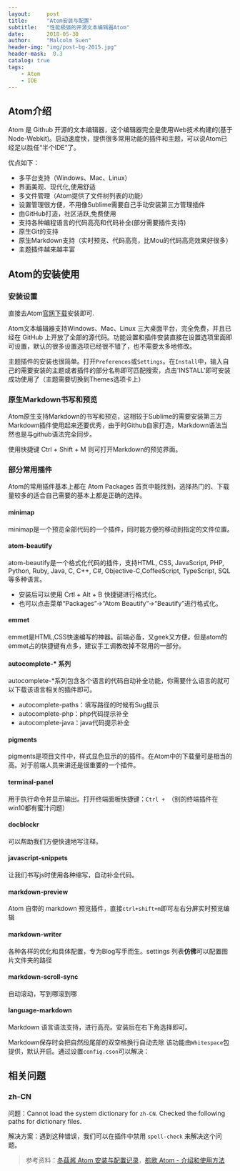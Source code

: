 ```yaml
---
layout:     post
title:      "Atom安装与配置"
subtitle:   "性能极强的开源文本编辑器Atom"
date:       2018-05-30
author:     "Malcolm Suen"
header-img: "img/post-bg-2015.jpg"
header-mask:  0.3
catalog: true
tags:
    - Atom
    - IDE
---
```


## Atom介绍

Atom 是 Github 开源的文本编辑器，这个编辑器完全是使用Web技术构建的(基于Node-Webkit)。启动速度快，提供很多常用功能的插件和主题，可以说Atom已经足以胜任“半个IDE”了。

优点如下：

- 多平台支持（Windows、Mac、Linux）
- 界面美观、现代化,使用舒适
- 多文件管理（Atom提供了文件树列表的功能）
- 设置管理很方便，不用像Sublime需要自己手动安装第三方管理插件
- 由GitHub打造，社区活跃,免费使用
- 支持各种编程语言的代码高亮和代码补全(部分需要插件支持)
- 原生Git的支持
- 原生Markdown支持（实时预览、代码高亮，比Mou的代码高亮效果好很多）
- 主题插件越来越丰富

##  Atom的安装使用

### 安装设置

直接去Atom[官网下载]([https://atom.io](https://atom.io/))安装即可.

Atom文本编辑器支持Windows、Mac、Linux 三大桌面平台，完全免费，并且已经在 GitHub 上开放了全部的源代码。功能设置和插件安装直接在设置选项里面即可设置，默认的很多设置选项已经很不错了，也不需要太多地修改。

主题插件的安装也很简单。打开`Preferences`或`Settings`。在`Install`中，输入自己的需要安装的主题或者插件的部分名称即可匹配搜索，点击'INSTALL'即可安装成功使用了（主题需要切换到Themes选项卡上）

### 原生Markdown书写和预览

Atom原生支持Markdown的书写和预览，这相较于Sublime的需要安装第三方Markdown插件使用起来还要优秀，由于时Github自家打造，Markdown语法当然也是与github语法完全同步。

使用快捷键 Ctrl + Shift + M 则可打开Markdown的预览界面。 

### 部分常用插件

Atom的常用插件基本上都在 Atom Packages 首页中能找到，选择热门的、下载量较多的适合自己需要的基本上都是正确的选择。

#### minimap

minimap是一个预览全部代码的一个插件，同时能方便的移动到指定的文件位置。

#### atom-beautify

atom-beautify是一个格式化代码的插件，支持HTML, CSS, JavaScript, PHP, Python, Ruby, Java, C, C++, C#, Objective-C,CoffeeScript, TypeScript, SQL等多种语言。

- 安装后可以使用 Crtl + Alt + B 快捷键进行格式化。
- 也可以点击菜单“Packages”->“Atom Beautify”->“Beautify”进行格式化。

#### emmet

emmet是HTML,CSS快速编写的神器。前端必备，又geek又方便。但是atom的emmet占的快捷键有点多，建议手工调教改掉不常用的一部分。

#### autocomplete-* 系列

autocomplete-*系列包含各个语言的代码自动补全功能，你需要什么语言的就可以下载该语言相关的插件即可。

- autocomplete-paths：填写路径的时候有Sug提示
- autocomplete-php：php代码提示补全
- autocomplete-java：java代码提示补全 

#### pigments

pigments是项目文件中，样式显色显示的的插件。在Atom中的下载量可是相当的高。对于前端人员来讲还是很重要的一个插件。

#### terminal-panel

用于执行命令并显示输出。打开终端面板快捷键：`Ctrl + `（别的终端插件在win10都有蜜汁问题）

#### docblockr

可以帮助我们方便快速地写注释。

#### javascript-snippets

让我们书写js时使用各种缩写，自动补全代码。

#### markdown-preview

Atom 自带的 markdown 预览插件，直接`ctrl+shift+m`即可左右分屏实时预览编辑

#### markdown-writer

各种各样的优化和具体配置，专为Blog写手而生。settings 列表**仿佛**可以配置图片文件夹的路径

#### markdown-scroll-sync

自动滚动，写到哪滚到哪

#### language-markdown

Markdown 语言语法支持，进行高亮。安装后在右下角选择即可。

Markdown保存时会把自然段尾部的双空格换行自动去除 该功能由`Whitespace`包提供，默认开启。通过设置`config.cson`可以解决：

## 相关问题

### zh-CN

问题：Cannot load the system dictionary for `zh-CN`. Checked the following paths for dictionary files.

 解决方案：遇到这种错误，我们可以在插件中禁用 `spell-check` 来解决这个问题。

 



> 参考资料：[冬菇酱 Atom 安装与配置记录](http://donggu.me/2017/04/12/Atom/#)，[航歌 Atom - 介绍和使用方法](http://www.hangge.com/blog/cache/detail_1149.html)

